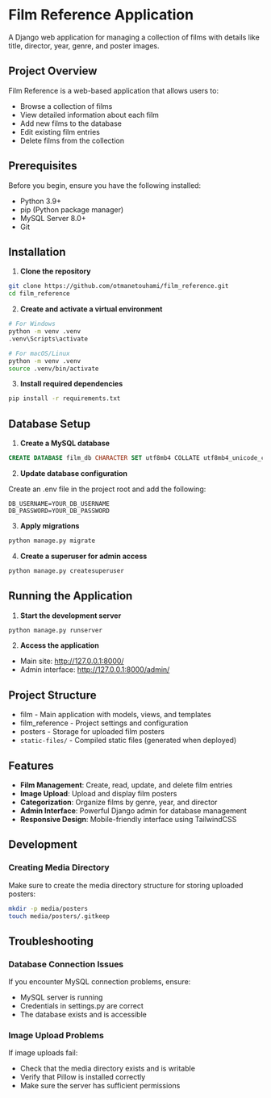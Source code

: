 # Film Reference Application

A Django web application for managing a collection of films with details like title, director, year, genre, and poster images.

## Project Overview

Film Reference is a web-based application that allows users to:
- Browse a collection of films
- View detailed information about each film
- Add new films to the database
- Edit existing film entries
- Delete films from the collection

## Prerequisites

Before you begin, ensure you have the following installed:

- Python 3.9+ 
- pip (Python package manager)
- MySQL Server 8.0+
- Git

## Installation

1. **Clone the repository**

```bash
git clone https://github.com/otmanetouhami/film_reference.git
cd film_reference
```

2. **Create and activate a virtual environment**

```bash
# For Windows
python -m venv .venv
.venv\Scripts\activate

# For macOS/Linux
python -m venv .venv
source .venv/bin/activate
```

3. **Install required dependencies**

```bash
pip install -r requirements.txt
```

## Database Setup

1. **Create a MySQL database**

```sql
CREATE DATABASE film_db CHARACTER SET utf8mb4 COLLATE utf8mb4_unicode_ci;
```

2. **Update database configuration**

Create an .env file in the project root and add the following:

```
DB_USERNAME=YOUR_DB_USERNAME
DB_PASSWORD=YOUR_DB_PASSWORD
```

3. **Apply migrations**

```bash
python manage.py migrate
```

4. **Create a superuser for admin access**

```bash
python manage.py createsuperuser
```

## Running the Application

1. **Start the development server**

```bash
python manage.py runserver
```

2. **Access the application**

- Main site: http://127.0.0.1:8000/
- Admin interface: http://127.0.0.1:8000/admin/

## Project Structure

- film - Main application with models, views, and templates
- film_reference - Project settings and configuration
- posters - Storage for uploaded film posters
- `static-files/` - Compiled static files (generated when deployed)

## Features

- **Film Management**: Create, read, update, and delete film entries
- **Image Upload**: Upload and display film posters
- **Categorization**: Organize films by genre, year, and director
- **Admin Interface**: Powerful Django admin for database management
- **Responsive Design**: Mobile-friendly interface using TailwindCSS

## Development

### Creating Media Directory

Make sure to create the media directory structure for storing uploaded posters:

```bash
mkdir -p media/posters
touch media/posters/.gitkeep
```

## Troubleshooting

### Database Connection Issues

If you encounter MySQL connection problems, ensure:
- MySQL server is running
- Credentials in settings.py are correct
- The database exists and is accessible

### Image Upload Problems

If image uploads fail:
- Check that the media directory exists and is writable
- Verify that Pillow is installed correctly
- Make sure the server has sufficient permissions